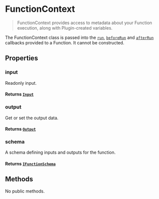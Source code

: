 # FunctionContext

> FunctionContext provides access to metadata about your Function execution, along with Plugin-created variables.

The FunctionContext class is passed into the [`run`](./function#constructor), [`beforeRun`](./function#constructor) and [`afterRun`](./function#constructor) callbacks provided to a Function. It cannot be constructed.

## Properties

### input

Readonly input.

#### **Returns** [`Input`](./input.md)

### output

Get or set the output data.

#### **Returns** [`Output`](./output.md)

### schema

A schema defining inputs and outputs for the function.

#### **Returns** [`IFunctionSchema`](../advanced/function-schemas.md)

## Methods

No public methods.
